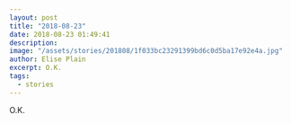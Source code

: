 ```yaml
---
layout: post
title: "2018-08-23"
date: 2018-08-23 01:49:41
description: 
image: "/assets/stories/201808/1f033bc23291399bd6c0d5ba17e92e4a.jpg"
author: Elise Plain
excerpt: O.K.
tags: 
  - stories
---
```


O.K.
<p></p>
